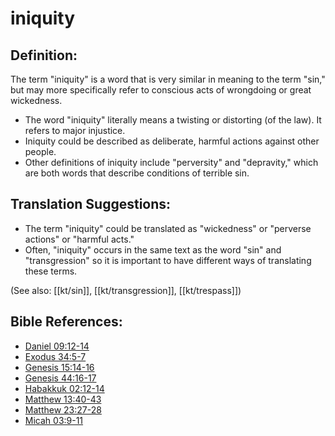 # iniquity #

## Definition: ##

The term "iniquity" is a word that is very similar in meaning to the term "sin," but may more specifically refer to conscious acts of wrongdoing or great wickedness.

* The word "iniquity" literally means a twisting or distorting (of the law). It refers to major injustice.
* Iniquity could be described as deliberate, harmful actions against other people.
* Other definitions of iniquity include "perversity" and "depravity," which are both words that describe conditions of terrible sin.

## Translation Suggestions: ##

* The term "iniquity" could be translated as "wickedness" or "perverse actions" or "harmful acts."
* Often, "iniquity" occurs in the same text as the word "sin" and "transgression" so it is important to have different ways of translating these terms.

(See also: [[kt/sin]], [[kt/transgression]], [[kt/trespass]])

## Bible References: ##

* [Daniel 09:12-14](en/tn/dan/help/09/12)
* [Exodus 34:5-7](en/tn/exo/help/34/05)
* [Genesis 15:14-16](en/tn/gen/help/15/14)
* [Genesis 44:16-17](en/tn/gen/help/44/16)
* [Habakkuk 02:12-14](en/tn/hab/help/02/12)
* [Matthew 13:40-43](en/tn/mat/help/13/40)
* [Matthew 23:27-28](en/tn/mat/help/23/27)
* [Micah 03:9-11](en/tn/mic/help/03/09)